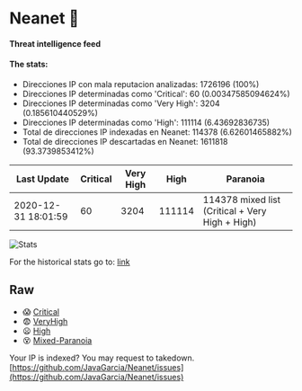 # Neanet :hocho:
#### Threat intelligence feed
#### The stats:

- Direcciones IP con mala reputacion analizadas: 1726196 (100%)
- Direcciones IP determinadas como 'Critical':  60 (0.00347585094624%)
- Direcciones IP determinadas como 'Very High':  3204 (0.185610440529%)
- Direcciones IP determinadas como 'High':  111114 (6.43692836735)
- Total de direcciones IP indexadas en Neanet:  114378 (6.62601465882%)
- Total de direcciones IP descartadas en Neanet:  1611818 (93.3739853412%)

| Last Update | Critical | Very High | High | Paranoia |
| --- | --- | --- | --- | --- |
| 2020-12-31 18:01:59 | 60 | 3204 | 111114 | 114378 mixed list (Critical + Very High + High)|

![Stats](https://docs.google.com/spreadsheets/d/e/2PACX-1vSnaNMIXVabIpDJjufMlzH7poXnshF3mgd8Is1g9ytUEzVsP5my4Trn8f-xkoLLQ38xpL3HtmUexLo6/pubchart?oid=501124687&format=image)

For the historical stats go to: [link](/stats.csv)
## Raw
- :scream: [Critical](https://raw.githubusercontent.com/JavaGarcia/Neanet/master/blacklists/neanet_critical.txt)
- :fearful: [VeryHigh](https://raw.githubusercontent.com/JavaGarcia/Neanet/master/blacklists/neanet_veryHigh.txtt)
- :frowning: [High](https://raw.githubusercontent.com/JavaGarcia/Neanet/master/blacklists/neanet_high.txt)
- :dizzy_face: [Mixed-Paranoia](https://raw.githubusercontent.com/JavaGarcia/Neanet/master/blacklists/neanet_all.txt)


Your IP is indexed? You may request to takedown. [https://github.com/JavaGarcia/Neanet/issues](https://github.com/JavaGarcia/Neanet/issues)









































































































































































































































































































































































































































































































































































































































































































































































































































































































































































































































































































































































































































































































































































































































































































































































































































































































































































































































































































































































































































































































































































































































































































































































































































































































































































































































































































































































































































































































































































































































































































































































































































































































